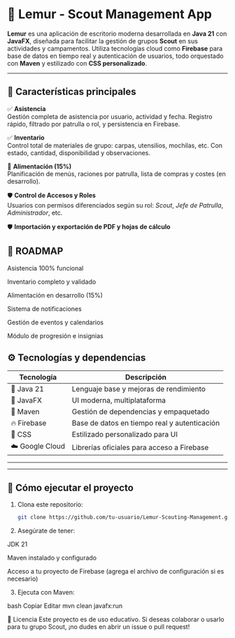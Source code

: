 # 🐾 Lemur - Scout Management App

**Lemur** es una aplicación de escritorio moderna desarrollada en **Java 21** con **JavaFX**, diseñada para facilitar la gestión de grupos **Scout** en sus actividades y campamentos. Utiliza tecnologías cloud como **Firebase** para base de datos en tiempo real y autenticación de usuarios, todo orquestado con **Maven** y estilizado con **CSS personalizado**.

---

## 🎯 Características principales

✅ **Asistencia**  
Gestión completa de asistencia por usuario, actividad y fecha. Registro rápido, filtrado por patrulla o rol, y persistencia en Firebase.

✅ **Inventario**  
Control total de materiales de grupo: carpas, utensilios, mochilas, etc. Con estado, cantidad, disponibilidad y observaciones.

🔄 **Alimentación (15%)**  
Planificación de menús, raciones por patrulla, lista de compras y costes (en desarrollo).

🛡️ **Control de Accesos y Roles**  
Usuarios con permisos diferenciados según su rol: *Scout*, *Jefe de Patrulla*, *Administrador*, etc.

🛡️ **Importación y exportación de PDF y hojas de cálculo**  
 
 
## 🎯 ROADMAP
 Asistencia 100% funcional

 Inventario completo y validado

 Alimentación en desarrollo (15%)

 Sistema de notificaciones

 Gestión de eventos y calendarios

 Módulo de progresión e insignias

## ⚙️ Tecnologías y dependencias

| Tecnología         | Descripción                                        |
|--------------------|----------------------------------------------------|
| 🧠 Java 21         | Lenguaje base y mejoras de rendimiento             |
| 🎨 JavaFX          | UI moderna, multiplataforma                        |
| 🧰 Maven           | Gestión de dependencias y empaquetado              |
| 🔥 Firebase        | Base de datos en tiempo real y autenticación       |
| 🎨 CSS             | Estilizado personalizado para UI                   |
| ☁️ Google Cloud    | Librerías oficiales para acceso a Firebase         |

---


---

## 🚀 Cómo ejecutar el proyecto

1. Clona este repositorio:
   ```bash
   git clone https://github.com/tu-usuario/Lemur-Scouting-Management.git
2. Asegúrate de tener:

JDK 21

Maven instalado y configurado

Acceso a tu proyecto de Firebase (agrega el archivo de configuración si es necesario)

3. Ejecuta con Maven:

bash
Copiar
Editar
mvn clean javafx:run

📜 Licencia
Este proyecto es de uso educativo. Si deseas colaborar o usarlo para tu grupo Scout, ¡no dudes en abrir un issue o pull request!
